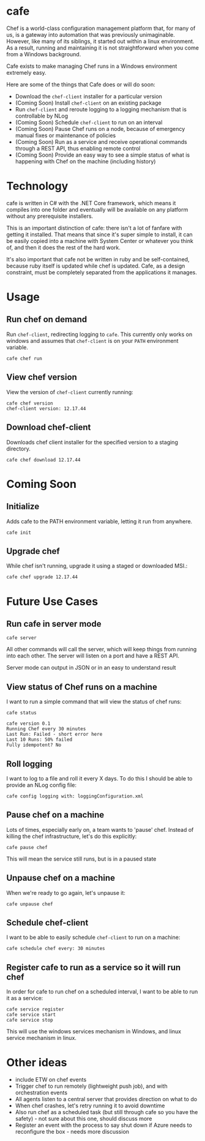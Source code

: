 # cafe

Chef is a world-class configuration management platform that, for many of us, is a gateway into automation that was previously unimaginable. However, like many of its siblings, it started out within a linux environment. As a result, running and maintaining it is not straightforward when you come from a Windows background.

Cafe exists to make managing Chef runs in a Windows environment extremely easy.

Here are some of the things that Cafe does or will do soon:

* Download the `chef-client` installer for a particular version
* (Coming Soon) Install `chef-client` on an existing package
* Run `chef-client` and reroute logging to a logging mechanism that is controllable by NLog
* (Coming Soon) Schedule `chef-client` to run on an interval
* (Coming Soon) Pause Chef runs on a node, because of emergency manual fixes or maintenance of policies
* (Coming Soon) Run as a service and receive operational commands through a REST API, thus enabling remote control
* (Coming Soon) Provide an easy way to see a simple status of what is happening with Chef on the machine (including history)

# Technology

cafe is written in C# with the .NET Core framework, which means it compiles into one folder and eventually will be available on any platform without any prerequisite installers.

This is an important distinction of cafe: there isn't a lot of fanfare with getting it installed. That means that since it's super simple to install, it can be easily copied into a machine with System Center or whatever you think of, and then it does the rest of the hard work.

It's also important that cafe not be written in ruby and be self-contained, because ruby itself is updated while chef is updated. Cafe, as a design constraint, must be completely separated from the applications it manages.

# Usage

## Run chef on demand

Run `chef-client`, redirecting logging to `cafe`. This currently only works on windows and assumes that `chef-client` is on your `PATH` environment variable.

```
cafe chef run
```

## View chef version

View the version of `chef-client` currently running:

```
cafe chef version
chef-client version: 12.17.44
```

## Download chef-client

Downloads chef client installer for the specified version to a staging directory.

```
cafe chef download 12.17.44
```

# Coming Soon
## Initialize

Adds cafe to the PATH environment variable, letting it run from anywhere.

```
cafe init
```

## Upgrade chef

While chef isn't running, upgrade it using a staged or downloaded MSI.:

```
cafe chef upgrade 12.17.44
```

# Future Use Cases

## Run cafe in server mode

```
cafe server
```

All other commands will call the server, which will keep things from running into each other. The server will listen on a port and have a REST API.

Server mode can output in JSON or in an easy to understand result

## View status of Chef runs on a machine

I want to run a simple command that will view the status of chef runs:

```
cafe status

cafe version 0.1
Running Chef every 30 minutes
Last Run: Failed - short error here
Last 10 Runs: 50% failed
Fully idempotent? No
```

## Roll logging

I want to log to a file and roll it every X days. To do this I should be able to provide an NLog config file:

```
cafe config logging with: loggingConfiguration.xml
```

## Pause chef on a machine

Lots of times, especially early on, a team wants to 'pause' chef. Instead of killing the chef infrastructure, let's do this explicitly:

```
cafe pause chef
```

This will mean the service still runs, but is in a paused state

## Unpause chef on a machine

When we're ready to go again, let's unpause it:

```
cafe unpause chef
```

## Schedule chef-client

I want to be able to easily schedule `chef-client` to run on a machine:

```
cafe schedule chef every: 30 minutes
```

## Register cafe to run as a service so it will run chef

In order for cafe to run chef on a scheduled interval, I want to be able to run it as a service:

```
cafe service register
cafe service start
cafe service stop
```

This will use the windows services mechanism in Windows, and linux service mechanism in linux.

# Other ideas

* include ETW on chef events
* Trigger chef to run remotely (lightweight push job), and with orchestration events
* All agents listen to a central server that provides direction on what to do
* When chef crashes, let's retry running it to avoid downtime
* Also run chef as a scheduled task (but still through cafe so you have the safety) - not sure about this one, should discuss more
* Register an event with the process to say shut down if Azure needs to reconfigure the box - needs more discussion
